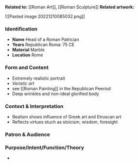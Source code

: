 **Related to:** [[Roman Art]], [[Roman Sculpture]] 
**Related artwork:** 

![[Pasted image 20221210085032.png]]

### Identification
- **Name** Head of a Roman Patrician
- **Years** Republican Roma: 75 CE
- **Material** Marble
- **Location** Rome

### Form and Content
- Extremely realistic portrait
- *Veristic art*
- see [[Roman Painting]] in the Republican Peeriod 
- Deep wrinkles and non-ideal glorified body

### Context & Interpretation
- Realism shows influence of Greek art and Etruscan art
- Reflects virtues stuch as stoicism, wisdom, foresight

### Patron & Audience

### Purpose/Intent/Function/Theory
- 